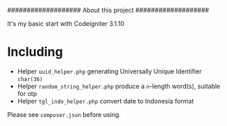 ###################
About this project
###################

It's my basic start with Codeigniter 3.1.10

# Including
- Helper `uuid_helper.php` generating Universally Unique Identifier `char(36)`
- Helper `random_string_helper.php` produce a `n`-length word(s), suitable for otp
- Helper `tgl_indo_helper.php` convert date to Indonesia format

Please see `composer.json` before using.